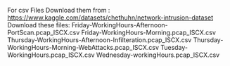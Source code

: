 For csv Files
Download them from : https://www.kaggle.com/datasets/chethuhn/network-intrusion-dataset
Download these files:
Friday-WorkingHours-Afternoon-PortScan.pcap_ISCX.csv
Friday-WorkingHours-Morning.pcap_ISCX.csv
Thursday-WorkingHours-Afternoon-Infilteration.pcap_ISCX.csv
Thursday-WorkingHours-Morning-WebAttacks.pcap_ISCX.csv
Tuesday-WorkingHours.pcap_ISCX.csv
Wednesday-workingHours.pcap_ISCX.csv
